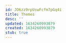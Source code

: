 ```yaml
---
id: JO6zz9rpUswFcfm7pGq4i
title: Themes
desc: ''
updated: 1634260993879
created: 1634260993879
stub: true
---
```



